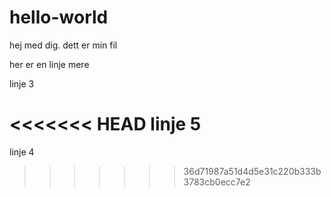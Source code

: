 # hello-world


hej med dig. dett er min fil

her er en linje mere

linje 3

<<<<<<< HEAD
linje 5
=======
linje 4
>>>>>>> 36d71987a51d4d5e31c220b333b3783cb0ecc7e2
